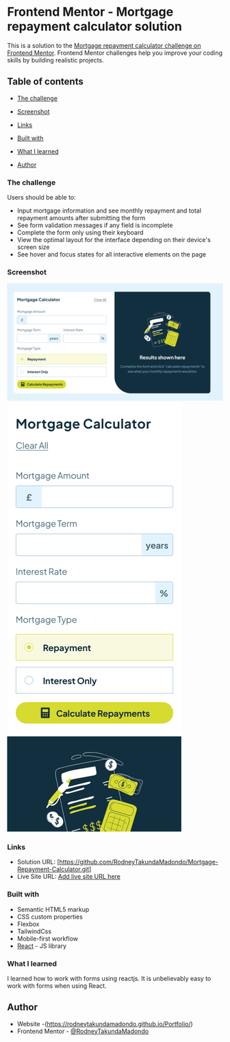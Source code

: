 # Frontend Mentor - Mortgage repayment calculator solution

This is a solution to the [Mortgage repayment calculator challenge on Frontend Mentor](https://www.frontendmentor.io/challenges/mortgage-repayment-calculator-Galx1LXK73). Frontend Mentor challenges help you improve your coding skills by building realistic projects. 

## Table of contents


  - [The challenge](#the-challenge)
  - [Screenshot](#screenshot)
  - [Links](#links)

  - [Built with](#built-with)
  - [What I learned](#what-i-learned)


- [Author](#author)



### The challenge

Users should be able to:

- Input mortgage information and see monthly repayment and total repayment amounts after submitting the form
- See form validation messages if any field is incomplete
- Complete the form only using their keyboard
- View the optimal layout for the interface depending on their device's screen size
- See hover and focus states for all interactive elements on the page

### Screenshot

![](./public/assets/images/image.png)
![](./public/assets/images/mobilescrt.png)



### Links

- Solution URL: [https://github.com/RodneyTakundaMadondo/Mortgage-Repayment-Calculator.git]
- Live Site URL: [Add live site URL here](https://your-live-site-url.com)



### Built with

- Semantic HTML5 markup
- CSS custom properties
- Flexbox
- TailwindCss
- Mobile-first workflow
- [React](https://reactjs.org/) - JS library


### What I learned
I learned how to work with forms using reactjs. It is unbelievably easy to work with forms when using React.



## Author

- Website -(https://rodneytakundamadondo.github.io/Portfolio/)
- Frontend Mentor - [@RodneyTakundaMadondo](https://www.frontendmentor.io/profile/RodneyTakundaMadondo)

